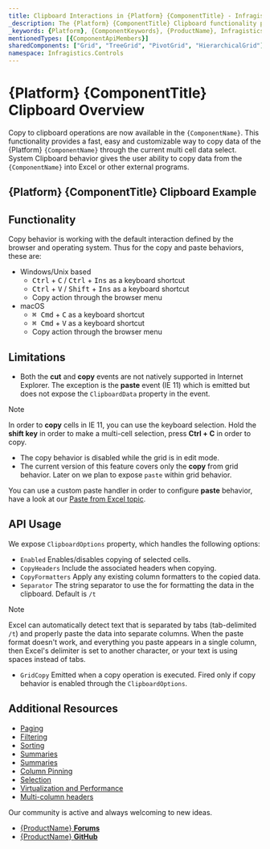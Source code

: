 ```yaml
---
title: Clipboard Interactions in {Platform} {ComponentTitle} - Infragistics
_description: The {Platform} {ComponentTitle} Clipboard functionality provides fast, easy and customizable way to copy, paste and export data to Excel or other programs. Try it now!
_keywords: {Platform}, {ComponentKeywords}, {ProductName}, Infragistics
mentionedTypes: [{ComponentApiMembers}]
sharedComponents: ["Grid", "TreeGrid", "PivotGrid", "HierarchicalGrid"]
namespace: Infragistics.Controls
---
```


# {Platform} {ComponentTitle} Clipboard Overview

Copy to clipboard operations are now available in the `{ComponentName}`. This functionality provides a fast, easy and customizable way to copy data of the {Platform} `{ComponentName}` through the current multi cell data select. System Clipboard behavior gives the user ability to copy data from the `{ComponentName}` into Excel or other external programs.

## {Platform} {ComponentTitle} Clipboard Example

<code-view style="height:635px"
           data-demos-base-url="{environment:dvDemosBaseUrl}"
           iframe-src="{environment:dvDemosBaseUrl}/{ComponentSample}-clipboard-operations"
           github-src="{ComponentSample}/clipboard-operations"
           alt="{Platform} {ComponentTitle} Clipboard Interactions Example">
</code-view>

## Functionality

Copy behavior is working with the default interaction defined by the browser and operating system. Thus for the copy and paste behaviors, these are:

- Windows/Unix based
  - <kbd>Ctrl</kbd> + <kbd>C</kbd> / <kbd>Ctrl</kbd> + <kbd>Ins</kbd> as a keyboard shortcut
  - <kbd>Ctrl</kbd> + <kbd>V</kbd> / <kbd>Shift</kbd> + <kbd>Ins</kbd> as a keyboard shortcut
  - Copy action through the browser menu
- macOS
  - <kbd>⌘ Cmd</kbd> + <kbd>C</kbd> as a keyboard shortcut
  - <kbd>⌘ Cmd</kbd> + <kbd>V</kbd> as a keyboard shortcut
  - Copy action through the browser menu


## Limitations

- Both the **cut** and **copy** events are not natively supported in Internet Explorer. The exception is the
**paste** event (IE 11) which is emitted but does not expose the `ClipboardData` property in the event.
> [!Note]
> In order to **copy** cells in IE 11, you can use the keyboard selection. Hold the **shift key** in order to make a multi-cell selection, press **Ctrl + C** in order to copy.

- The copy behavior is disabled while the grid is in edit mode.
- The current version of this feature covers only the **copy** from grid behavior. Later on we plan to expose `paste` within grid behavior.

<!-- Angular -->

<!-- ComponentStart: Grid -->
You can use a custom paste handler in order to configure **paste** behavior, have a look at our [Paste from Excel topic](paste-excel.md).
<!-- ComponentEnd: Grid -->

<!-- end: Angular -->

## API Usage

We expose `ClipboardOptions` property, which handles the following options:
- `Enabled` Enables/disables copying of selected cells.
- `CopyHeaders` Include the associated headers when copying.
- `CopyFormatters` Apply any existing column formatters to the copied data.
- `Separator` The string separator to use the for formatting the data in the clipboard. Default is `/t`

> [!Note]
> Excel can automatically detect text that is separated by tabs (tab-delimited `/t`) and properly paste the data into separate columns. When the paste format doesn't work, and everything you paste appears in a single column, then Excel's delimiter is set to another character, or your text is using spaces instead of tabs.

- `GridCopy` Emitted when a copy operation is executed. Fired only if copy behavior is enabled through the `ClipboardOptions`.

## Additional Resources


* [Paging](paging.md)
* [Filtering](filtering.md)
* [Sorting](sorting.md)
* [Summaries](summaries.md)
* [Summaries](summaries.md)
* [Column Pinning](column-pinning.md)
* [Selection](selection.md)
* [Virtualization and Performance](virtualization.md)
* [Multi-column headers](multi-column-headers.md)

Our community is active and always welcoming to new ideas.

* [{ProductName} **Forums**]({ForumsLink})
* [{ProductName} **GitHub**]({GithubLink})

